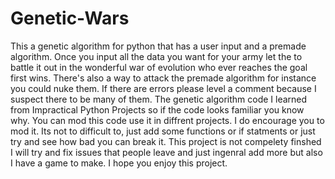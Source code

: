 # Genetic-Wars
This a genetic algorithm for python that has a user input and a premade algorithm. Once you input all the data you want for your army let the to battle it out in the wonderful war of evolution who ever reaches the goal first wins. There's also a way to attack the premade algorithm for instance you could nuke them. If there are errors please level a comment because I suspect there to be many of them. The genetic algorithm code I learned from Impractical Python Projects so if the code looks familiar you know why. You can mod this code use it in diffrent projects. I do encourage you to mod it. Its not to difficult to, just add some functions or if statments or just try and see how bad you can break it. This project is not compelety finshed I will try and fix issues that people leave and just ingenral add more but also I have a game to make. I hope you enjoy this project.        
